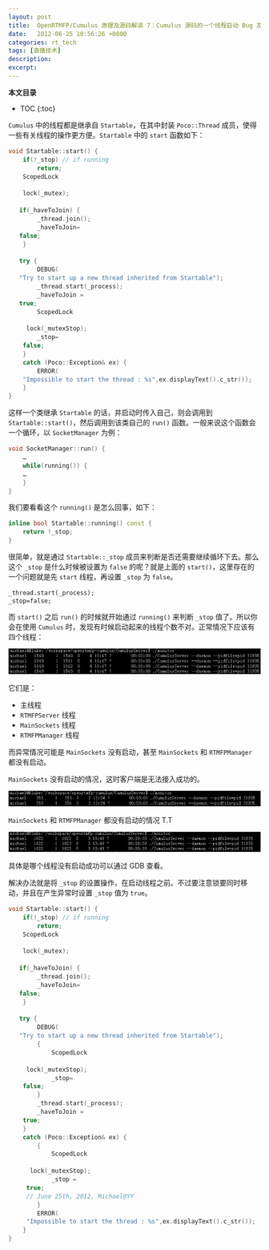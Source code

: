 ```yaml
---
layout: post
title:  OpenRTMFP/Cumulus 原理及源码解读 7：Cumulus 源码的一个线程启动 Bug 及修复方法
date:   2012-06-25 10:56:26 +0800
categories: rt_tech
tags: [直播技术]
description: 
excerpt: 
---
```


**本文目录**
* TOC
{:toc}

`Cumulus` 中的线程都是继承自 `Startable`，在其中封装 `Poco::Thread` 成员，使得一些有关线程的操作更方便。`Startable` 中的 `start` 函数如下：

```c++
void Startable::start() {
    if(!_stop) // if running
        return;
    ScopedLock
  
    lock(_mutex);
    
   if(_haveToJoin) {
        _thread.join();
        _haveToJoin=
   false;
    }
    
   try {
        DEBUG(
   "Try to start up a new thread inherited from Startable");
        _thread.start(_process);
        _haveToJoin = 
   true;
        ScopedLock
   
     lock(_mutexStop);
        _stop=
    false;
    } 
    catch (Poco::Exception& ex) {
        ERROR(
    "Impossible to start the thread : %s",ex.displayText().c_str());
    }
}
``` 

这样一个类继承 `Startable` 的话，并启动时传入自己，则会调用到 `Startable::start()`，然后调用到该类自己的 `run()` 函数。一般来说这个函数会一个循环，以 `SocketManager` 为例：

```c++
void SocketManager::run() {
    … 
    while(running()) {
    …
    }
}
```

我们要看看这个 `running()` 是怎么回事，如下：

```c++ 
inline bool Startable::running() const {
    return !_stop;
}
```

很简单，就是通过 `Startable::_stop` 成员来判断是否还需要继续循环下去。那么这个 `_stop` 是什么时候被设置为 `false` 的呢？就是上面的 `start()`，这里存在的一个问题就是先 `start` 线程，再设置 `_stop` 为 `false`。

``` 
_thread.start(_process);
_stop=false;
```

而 `start()` 之后 `run()` 的时候就开始通过 `running()` 来判断 `_stop` 值了。所以你会在使用 `Cumulus` 时，发现有时候启动起来的线程个数不对。正常情况下应该有四个线程：

![image](/img/src/2012-06-25-openrtmfp-cumulus-7-1.png)


它们是：

* 主线程
* `RTMFPServer` 线程
* `MainSockets` 线程
* `RTMFPManager` 线程

而异常情况可能是 `MainSockets` 没有启动，甚至 `MainSockets` 和 `RTMFPManager` 都没有启动。

`MainSockets` 没有启动的情况，这时客户端是无法接入成功的。

![image](/img/src/2012-06-25-openrtmfp-cumulus-7-2.png)

`MainSockets` 和 `RTMFPManager` 都没有启动的情况 T.T

![image](/img/src/2012-06-25-openrtmfp-cumulus-7-3.png)

具体是哪个线程没有启动成功可以通过 GDB 查看。

解决办法就是将 `_stop` 的设置操作，在启动线程之前。不过要注意锁要同时移动，并且在产生异常时设置 `_stop` 值为 `true`。

```c++
void Startable::start() {
    if(!_stop) // if running
        return;
    ScopedLock
  
    lock(_mutex);
    
   if(_haveToJoin) {
        _thread.join();
        _haveToJoin=
   false;
    }
    
   try {
        DEBUG(
   "Try to start up a new thread inherited from Startable");
        {
            ScopedLock
   
     lock(_mutexStop);
            _stop=
    false;
        }
        _thread.start(_process);
        _haveToJoin = 
    true;
    } 
    catch (Poco::Exception& ex) {
        {
            ScopedLock
    
      lock(_mutexStop);
            _stop = 
     true; 
     // June 25th, 2012, Michael@YY
        }
        ERROR(
     "Impossible to start the thread : %s",ex.displayText().c_str());
    }
}
```